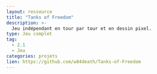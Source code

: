 ```yaml
---
layout: ressource
title: "Tanks of Freedom"
description: >-
  Jeu indépendant en tour par tour et en dessin pixel.
type: Jeu complet
tag:
  - 2.1
  - Jeu
categories: projets
lien: https://github.com/w84death/Tanks-of-Freedom
---
```

